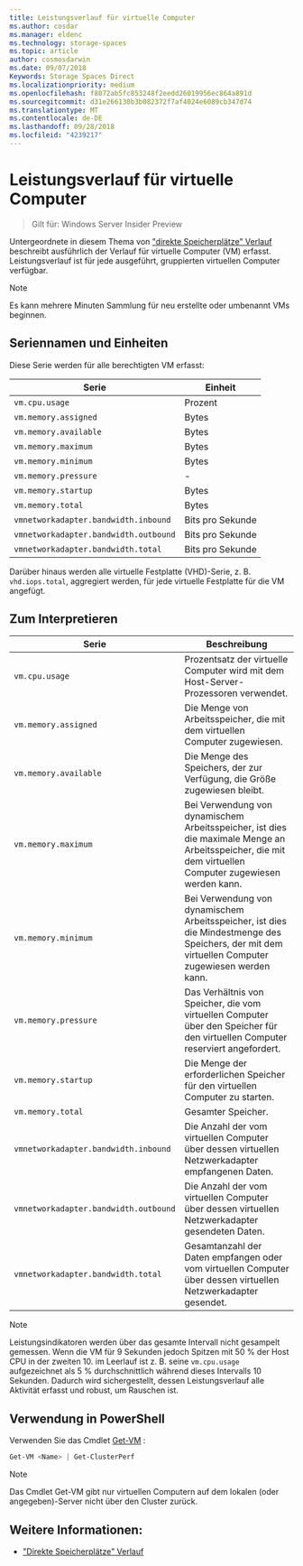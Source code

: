 ```yaml
---
title: Leistungsverlauf für virtuelle Computer
ms.author: cosdar
ms.manager: eldenc
ms.technology: storage-spaces
ms.topic: article
author: cosmosdarwin
ms.date: 09/07/2018
Keywords: Storage Spaces Direct
ms.localizationpriority: medium
ms.openlocfilehash: f8072ab5fc853248f2eedd26019956ec864a891d
ms.sourcegitcommit: d31e266130b3b082372f7af4024e6089cb347d74
ms.translationtype: MT
ms.contentlocale: de-DE
ms.lasthandoff: 09/28/2018
ms.locfileid: "4239217"
---
```

# Leistungsverlauf für virtuelle Computer

> Gilt für: Windows Server Insider Preview

Untergeordnete in diesem Thema von ["direkte Speicherplätze" Verlauf](performance-history.md) beschreibt ausführlich der Verlauf für virtuelle Computer (VM) erfasst. Leistungsverlauf ist für jede ausgeführt, gruppierten virtuellen Computer verfügbar.

   > [!NOTE]
   > Es kann mehrere Minuten Sammlung für neu erstellte oder umbenannt VMs beginnen.

## Seriennamen und Einheiten

Diese Serie werden für alle berechtigten VM erfasst:

| Serie                            | Einheit             |
|-----------------------------------|------------------|
| `vm.cpu.usage`                    | Prozent          |
| `vm.memory.assigned`              |  Bytes            |
| `vm.memory.available`             |  Bytes            |
| `vm.memory.maximum`               |  Bytes            |
| `vm.memory.minimum`               |  Bytes            |
| `vm.memory.pressure`              | -                |
| `vm.memory.startup`               |  Bytes            |
| `vm.memory.total`                 |  Bytes            |
| `vmnetworkadapter.bandwidth.inbound`  | Bits pro Sekunde |
| `vmnetworkadapter.bandwidth.outbound` | Bits pro Sekunde |
| `vmnetworkadapter.bandwidth.total`    | Bits pro Sekunde |

Darüber hinaus werden alle virtuelle Festplatte (VHD)-Serie, z. B. `vhd.iops.total`, aggregiert werden, für jede virtuelle Festplatte für die VM angefügt.

## Zum Interpretieren


| Serie                            | Beschreibung                                                                                                  |
|-----------------------------------|--------------------------------------------------------------------------------------------------------------|
| `vm.cpu.usage`                    | Prozentsatz der virtuelle Computer wird mit dem Host-Server-Prozessoren verwendet.                                   |
| `vm.memory.assigned`              | Die Menge von Arbeitsspeicher, die mit dem virtuellen Computer zugewiesen.                                                      |
| `vm.memory.available`             | Die Menge des Speichers, der zur Verfügung, die Größe zugewiesen bleibt.                                       |
| `vm.memory.maximum`               | Bei Verwendung von dynamischem Arbeitsspeicher, ist dies die maximale Menge an Arbeitsspeicher, die mit dem virtuellen Computer zugewiesen werden kann. |
| `vm.memory.minimum`               | Bei Verwendung von dynamischem Arbeitsspeicher, ist dies die Mindestmenge des Speichers, der mit dem virtuellen Computer zugewiesen werden kann. |
| `vm.memory.pressure`              | Das Verhältnis von Speicher, die vom virtuellen Computer über den Speicher für den virtuellen Computer reserviert angefordert.            |
| `vm.memory.startup`               | Die Menge der erforderlichen Speicher für den virtuellen Computer zu starten.                                            |
| `vm.memory.total`                 | Gesamter Speicher. |
| `vmnetworkadapter.bandwidth.inbound`  | Die Anzahl der vom virtuellen Computer über dessen virtuellen Netzwerkadapter empfangenen Daten.                        |
| `vmnetworkadapter.bandwidth.outbound` | Die Anzahl der vom virtuellen Computer über dessen virtuellen Netzwerkadapter gesendeten Daten.                            |
| `vmnetworkadapter.bandwidth.total`    | Gesamtanzahl der Daten empfangen oder vom virtuellen Computer über dessen virtuellen Netzwerkadapter gesendet.          |

   > [!NOTE]
   > Leistungsindikatoren werden über das gesamte Intervall nicht gesampelt gemessen. Wenn die VM für 9 Sekunden jedoch Spitzen mit 50 % der Host CPU in der zweiten 10. im Leerlauf ist z. B. seine `vm.cpu.usage` aufgezeichnet als 5 % durchschnittlich während dieses Intervalls 10 Sekunden. Dadurch wird sichergestellt, dessen Leistungsverlauf alle Aktivität erfasst und robust, um Rauschen ist.

## Verwendung in PowerShell

Verwenden Sie das Cmdlet [Get-VM](https://docs.microsoft.com/powershell/module/hyper-v/get-vm) :

```PowerShell
Get-VM <Name> | Get-ClusterPerf
```

   > [!NOTE]
   > Das Cmdlet Get-VM gibt nur virtuellen Computern auf dem lokalen (oder angegeben)-Server nicht über den Cluster zurück.

## Weitere Informationen:

- ["Direkte Speicherplätze" Verlauf](performance-history.md)
